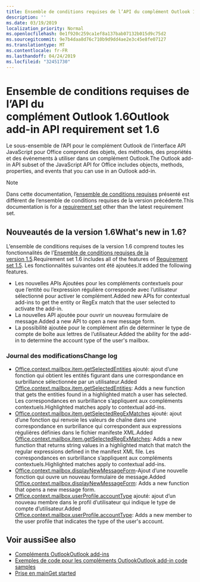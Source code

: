 ```yaml
---
title: Ensemble de conditions requises de l’API du complément Outlook 1.6
description: ''
ms.date: 03/19/2019
localization_priority: Normal
ms.openlocfilehash: 0e1f920c259ca1ef8a137bab07132b015d9c75d2
ms.sourcegitcommit: 9e7b4daa8d76c710b9d9dd4ae2e3c45e8fe07127
ms.translationtype: MT
ms.contentlocale: fr-FR
ms.lasthandoff: 04/24/2019
ms.locfileid: "32451730"
---
```

# <a name="outlook-add-in-api-requirement-set-16"></a><span data-ttu-id="2b228-102">Ensemble de conditions requises de l’API du complément Outlook 1.6</span><span class="sxs-lookup"><span data-stu-id="2b228-102">Outlook add-in API requirement set 1.6</span></span>

<span data-ttu-id="2b228-103">Le sous-ensemble de l’API pour le complément Outlook de l’interface API JavaScript pour Office comprend des objets, des méthodes, des propriétés et des événements à utiliser dans un complément Outlook.</span><span class="sxs-lookup"><span data-stu-id="2b228-103">The Outlook add-in API subset of the JavaScript API for Office includes objects, methods, properties, and events that you can use in an Outlook add-in.</span></span>

> [!NOTE]
> <span data-ttu-id="2b228-104">Dans cette documentation, l’[ensemble de conditions requises](/office/dev/add-ins/reference/requirement-sets/outlook-api-requirement-sets) présenté est différent de l’ensemble de conditions requises de la version précédente.</span><span class="sxs-lookup"><span data-stu-id="2b228-104">This documentation is for a [requirement set](/office/dev/add-ins/reference/requirement-sets/outlook-api-requirement-sets) other than the latest requirement set.</span></span>

## <a name="whats-new-in-16"></a><span data-ttu-id="2b228-105">Nouveautés de la version 1.6</span><span class="sxs-lookup"><span data-stu-id="2b228-105">What's new in 1.6?</span></span>

<span data-ttu-id="2b228-106">L’ensemble de conditions requises de la version 1.6 comprend toutes les fonctionnalités de l’[Ensemble de conditions requises de la version 1.5](../requirement-set-1.5/outlook-requirement-set-1.5.md).</span><span class="sxs-lookup"><span data-stu-id="2b228-106">Requirement set 1.6 includes all of the features of [Requirement set 1.5](../requirement-set-1.5/outlook-requirement-set-1.5.md).</span></span> <span data-ttu-id="2b228-107">Les fonctionnalités suivantes ont été ajoutées.</span><span class="sxs-lookup"><span data-stu-id="2b228-107">It added the following features.</span></span>

- <span data-ttu-id="2b228-108">Les nouvelles APIs Ajoutées pour les compléments contextuels pour que l’entité ou l’expression régulière corresponde avec l’utilisateur sélectionné pour activer le complément.</span><span class="sxs-lookup"><span data-stu-id="2b228-108">Added new APIs for contextual add-ins to get the entity or RegEx match that the user selected to activate the add-in.</span></span>
- <span data-ttu-id="2b228-109">La nouvelles API ajoutée pour ouvrir un nouveau formulaire de message.</span><span class="sxs-lookup"><span data-stu-id="2b228-109">Added a new API to open a new message form.</span></span>
- <span data-ttu-id="2b228-110">La possibilité ajoutée pour le complément afin de déterminer le type de compte de boîte aux lettres de l’utilisateur.</span><span class="sxs-lookup"><span data-stu-id="2b228-110">Added the ability for the add-in to determine the account type of the user's mailbox.</span></span>

### <a name="change-log"></a><span data-ttu-id="2b228-111">Journal des modifications</span><span class="sxs-lookup"><span data-stu-id="2b228-111">Change log</span></span>

- <span data-ttu-id="2b228-112">[Office.context.mailbox.item.getSelectedEntities](office.context.mailbox.item.md#getselectedentities--entities) ajouté: ajout d’une fonction qui obtient les entités figurant dans une correspondance en surbrillance sélectionnée par un utilisateur.</span><span class="sxs-lookup"><span data-stu-id="2b228-112">Added [Office.context.mailbox.item.getSelectedEntities](office.context.mailbox.item.md#getselectedentities--entities): Adds a new function that gets the entities found in a highlighted match a user has selected.</span></span> <span data-ttu-id="2b228-113">Les correspondances en surbrillance s’appliquent aux compléments contextuels.</span><span class="sxs-lookup"><span data-stu-id="2b228-113">Highlighted matches apply to contextual add-ins.</span></span>
- <span data-ttu-id="2b228-114">[Office.context.mailbox.item.getSelectedRegExMatches](office.context.mailbox.item.md#getselectedregexmatches--object) ajouté: ajout d’une fonction qui renvoie les valeurs de chaîne dans une correspondance en surbrillance qui correspondent aux expressions régulières définies dans le fichier manifeste XML.</span><span class="sxs-lookup"><span data-stu-id="2b228-114">Added [Office.context.mailbox.item.getSelectedRegExMatches](office.context.mailbox.item.md#getselectedregexmatches--object): Adds a new function that returns string values in a highlighted match that match the regular expressions defined in the manifest XML file.</span></span> <span data-ttu-id="2b228-115">Les correspondances en surbrillance s’appliquent aux compléments contextuels.</span><span class="sxs-lookup"><span data-stu-id="2b228-115">Highlighted matches apply to contextual add-ins.</span></span>
- <span data-ttu-id="2b228-116">[Office.context.mailbox.displayNewMessageForm](office.context.mailbox.md#displaynewmessageformparameters)-Ajout d’une nouvelle fonction qui ouvre un nouveau formulaire de message.</span><span class="sxs-lookup"><span data-stu-id="2b228-116">Added [Office.context.mailbox.displayNewMessageForm](office.context.mailbox.md#displaynewmessageformparameters): Adds a new function that opens a new message form.</span></span>
- <span data-ttu-id="2b228-117">[Office.context.mailbox.userProfile.accountType](office.context.mailbox.userprofile.md#accounttype-string) ajouté: ajout d’un nouveau membre dans le profil d’utilisateur qui indique le type de compte d’utilisateur.</span><span class="sxs-lookup"><span data-stu-id="2b228-117">Added [Office.context.mailbox.userProfile.accountType](office.context.mailbox.userprofile.md#accounttype-string): Adds a new member to the user profile that indicates the type of the user's account.</span></span>

## <a name="see-also"></a><span data-ttu-id="2b228-118">Voir aussi</span><span class="sxs-lookup"><span data-stu-id="2b228-118">See also</span></span>

- [<span data-ttu-id="2b228-119">Compléments Outlook</span><span class="sxs-lookup"><span data-stu-id="2b228-119">Outlook add-ins</span></span>](/outlook/add-ins/)
- [<span data-ttu-id="2b228-120">Exemples de code pour les compléments Outlook</span><span class="sxs-lookup"><span data-stu-id="2b228-120">Outlook add-in code samples</span></span>](https://developer.microsoft.com/outlook/gallery/?filterBy=Outlook,Samples,Add-ins)
- [<span data-ttu-id="2b228-121">Prise en main</span><span class="sxs-lookup"><span data-stu-id="2b228-121">Get started</span></span>](/outlook/add-ins/quick-start)
